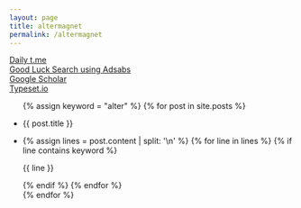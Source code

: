 ```yaml
---
layout: page
title: altermagnet
permalink: /altermagnet
---
```

 
<a href="https://jinhong-park.github.io/t_me">Daily t.me</a>
<br>
<a href="#" onclick="window.open('https://ui.adsabs.harvard.edu', '_blank', 'width=1000,height=600');">Good Luck Search using Adsabs</a>
<br>
<a href="#" onclick="window.open('https://scholar.google.com', '_blank', 'width=1000,height=600');">Google Scholar</a>
<br>
<a href="#" onclick="window.open('https://typeset.io', '_blank', 'width=1000,height=600');">Typeset.io</a>

<ul class="listing">
    {% assign keyword = "alter" %}
    {% for post in site.posts %}
        <li class="listing-seperator">
            <p>{{ post.title }}</p>
        </li>
        <li class="listing-item">
            {% assign lines = post.content | split: '\n' %}
            {% for line in lines %}
                {% if line contains keyword %}
                    <p>{{ line }}</p>
                {% endif %}
            {% endfor %}
        </li>
    {% endfor %}
</ul>